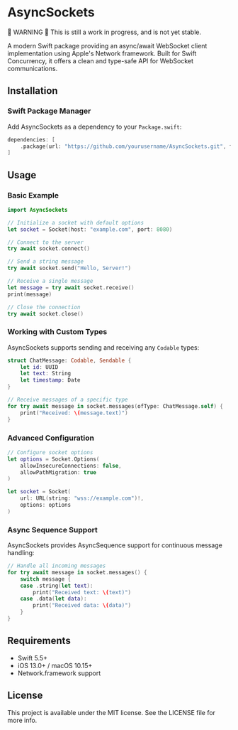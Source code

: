 # AsyncSockets

🚧 WARNING 🚧
This is still a work in progress, and is not yet stable.

A modern Swift package providing an async/await WebSocket client implementation using Apple's Network framework. Built for Swift Concurrency, it offers a clean and type-safe API for WebSocket communications.

## Installation

### Swift Package Manager

Add AsyncSockets as a dependency to your `Package.swift`:

```swift
dependencies: [
    .package(url: "https://github.com/yourusername/AsyncSockets.git", from: "1.0.0")
]
```

## Usage

### Basic Example

```swift
import AsyncSockets

// Initialize a socket with default options
let socket = Socket(host: "example.com", port: 8080)

// Connect to the server
try await socket.connect()

// Send a string message
try await socket.send("Hello, Server!")

// Receive a single message
let message = try await socket.receive()
print(message)

// Close the connection
try await socket.close()
```

### Working with Custom Types

AsyncSockets supports sending and receiving any `Codable` types:

```swift
struct ChatMessage: Codable, Sendable {
    let id: UUID
    let text: String
    let timestamp: Date
}

// Receive messages of a specific type
for try await message in socket.messages(ofType: ChatMessage.self) {
    print("Received: \(message.text)")
}
```

### Advanced Configuration

```swift
// Configure socket options
let options = Socket.Options(
    allowInsecureConnections: false,
    allowPathMigration: true
)

let socket = Socket(
    url: URL(string: "wss://example.com")!,
    options: options
)
```

### Async Sequence Support

AsyncSockets provides AsyncSequence support for continuous message handling:

```swift
// Handle all incoming messages
for try await message in socket.messages() {
    switch message {
    case .string(let text):
        print("Received text: \(text)")
    case .data(let data):
        print("Received data: \(data)")
    }
}
```

## Requirements

- Swift 5.5+
- iOS 13.0+ / macOS 10.15+
- Network.framework support

## License

This project is available under the MIT license. See the LICENSE file for more info. 
